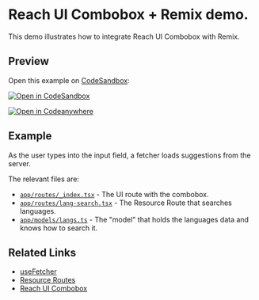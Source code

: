 # Reach UI Combobox + Remix demo.

This demo illustrates how to integrate Reach UI Combobox with Remix.

## Preview

Open this example on [CodeSandbox](https://codesandbox.com):

[![Open in CodeSandbox](https://codesandbox.io/static/img/play-codesandbox.svg)](https://codesandbox.io/s/github/remix-run/examples/tree/main/combobox-resource-route)

[![Open in Codeanywhere](https://codeanywhere.com/img/open-in-codeanywhere-btn.svg)](https://app.codeanywhere.com/#https://github.com/remix-run/examples)

## Example

As the user types into the input field, a fetcher loads suggestions from the server.

The relevant files are:

- [`app/routes/_index.tsx`](app/routes/_index.tsx) - The UI route with the combobox.
- [`app/routes/lang-search.tsx`](app/routes/lang-search.tsx) - The Resource Route that searches languages.
- [`app/models/langs.ts`](app/models/langs.ts) - The "model" that holds the languages data and knows how to search it.

## Related Links

- [useFetcher](https://remix.run/hooks/use-fetcher)
- [Resource Routes](https://remix.run/guides/resource-routes)
- [Reach UI Combobox](https://reach.tech/combobox)
